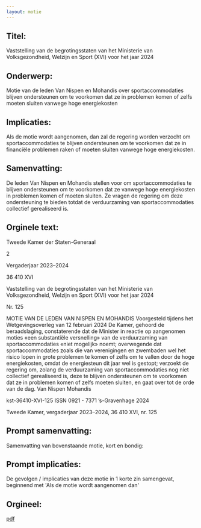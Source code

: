 ```yaml
---
layout: motie
---
```

## Titel:
Vaststelling van de begrotingsstaten van het Ministerie van Volksgezondheid, Welzijn en Sport (XVI) voor het jaar 2024
## Onderwerp:
Motie van de leden Van Nispen en Mohandis over sportaccommodaties blijven ondersteunen om te voorkomen dat ze in problemen komen of zelfs moeten sluiten vanwege hoge energiekosten 
## Implicaties:
Als de motie wordt aangenomen, dan zal de regering worden verzocht om sportaccommodaties te blijven ondersteunen om te voorkomen dat ze in financiële problemen raken of moeten sluiten vanwege hoge energiekosten.
## Samenvatting:
De leden Van Nispen en Mohandis stellen voor om sportaccommodaties te blijven ondersteunen om te voorkomen dat ze vanwege hoge energiekosten in problemen komen of moeten sluiten. Ze vragen de regering om deze ondersteuning te bieden totdat de verduurzaming van sportaccommodaties collectief gerealiseerd is.
## Orginele text:


Tweede Kamer der Staten-Generaal

2

Vergaderjaar 2023–2024

36 410 XVI

Vaststelling van de begrotingsstaten van het
Ministerie van Volksgezondheid, Welzijn en
Sport (XVI) voor het jaar 2024

Nr. 125

MOTIE VAN DE LEDEN VAN NISPEN EN MOHANDIS
Voorgesteld tijdens het Wetgevingsoverleg van 12 februari 2024
De Kamer,
gehoord de beraadslaging,
constaterende dat de Minister in reactie op aangenomen moties «een
substantiële versnelling» van de verduurzaming van sportaccommodaties
«niet mogelijk» noemt;
overwegende dat sportaccommodaties zoals die van verenigingen en
zwembaden wel het risico lopen in grote problemen te komen of zelfs om
te vallen door de hoge energiekosten, omdat de energiesteun dit jaar wel
is gestopt;
verzoekt de regering om, zolang de verduurzaming van sportaccommodaties nog niet collectief gerealiseerd is, deze te blijven ondersteunen om
te voorkomen dat ze in problemen komen of zelfs moeten sluiten,
en gaat over tot de orde van de dag.
Van Nispen
Mohandis

kst-36410-XVI-125
ISSN 0921 - 7371
’s-Gravenhage 2024

Tweede Kamer, vergaderjaar 2023–2024, 36 410 XVI, nr. 125


## Prompt samenvatting:
Samenvatting van bovenstaande motie, kort en bondig:


## Prompt implicaties:
De gevolgen / implicaties van deze motie in 1 korte zin samengevat, beginnend met 'Als de motie wordt aangenomen dan' 

## Orgineel:
[pdf](https://gegevensmagazijn.tweedekamer.nl/OData/v4/2.0/Document(2e0298d3-b256-48fb-8f99-63beb0315687)/resource)
